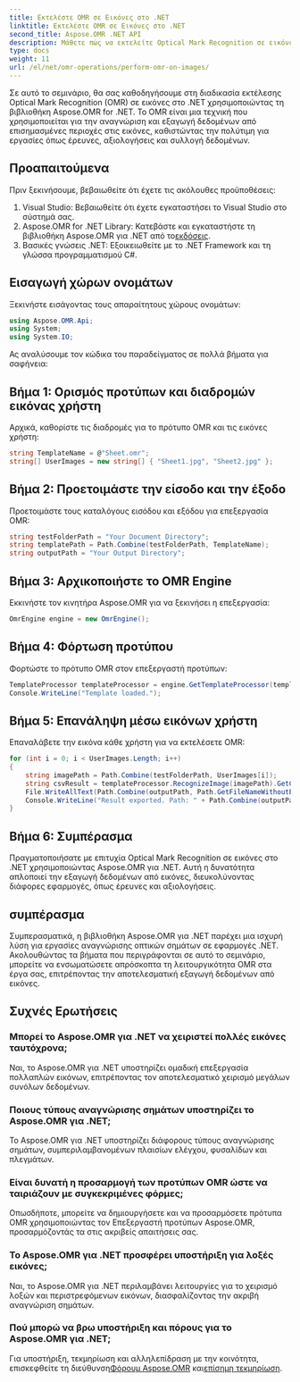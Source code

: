 ```yaml
---
title: Εκτελέστε OMR σε Εικόνες στο .NET
linktitle: Εκτελέστε OMR σε Εικόνες στο .NET
second_title: Aspose.OMR .NET API
description: Μάθετε πώς να εκτελείτε Optical Mark Recognition σε εικόνες στο .NET χρησιμοποιώντας το Aspose.OMR για .NET. Βελτιώστε την εξαγωγή δεδομένων από φόρμες που βασίζονται σε εικόνες!
type: docs
weight: 11
url: /el/net/omr-operations/perform-omr-on-images/
---
```

Σε αυτό το σεμινάριο, θα σας καθοδηγήσουμε στη διαδικασία εκτέλεσης Optical Mark Recognition (OMR) σε εικόνες στο .NET χρησιμοποιώντας τη βιβλιοθήκη Aspose.OMR for .NET. Το OMR είναι μια τεχνική που χρησιμοποιείται για την αναγνώριση και εξαγωγή δεδομένων από επισημασμένες περιοχές στις εικόνες, καθιστώντας την πολύτιμη για εργασίες όπως έρευνες, αξιολογήσεις και συλλογή δεδομένων.
## Προαπαιτούμενα
Πριν ξεκινήσουμε, βεβαιωθείτε ότι έχετε τις ακόλουθες προϋποθέσεις:
1. Visual Studio: Βεβαιωθείτε ότι έχετε εγκαταστήσει το Visual Studio στο σύστημά σας.
2.  Aspose.OMR for .NET Library: Κατεβάστε και εγκαταστήστε τη βιβλιοθήκη Aspose.OMR για .NET από το[εκδόσεις](https://releases.aspose.com/omr/net/).
3. Βασικές γνώσεις .NET: Εξοικειωθείτε με το .NET Framework και τη γλώσσα προγραμματισμού C#.
## Εισαγωγή χώρων ονομάτων
Ξεκινήστε εισάγοντας τους απαραίτητους χώρους ονομάτων:
```csharp
using Aspose.OMR.Api;
using System;
using System.IO;
```
Ας αναλύσουμε τον κώδικα του παραδείγματος σε πολλά βήματα για σαφήνεια:
## Βήμα 1: Ορισμός προτύπων και διαδρομών εικόνας χρήστη
Αρχικά, καθορίστε τις διαδρομές για το πρότυπο OMR και τις εικόνες χρήστη:
```csharp
string TemplateName = @"Sheet.omr";
string[] UserImages = new string[] { "Sheet1.jpg", "Sheet2.jpg" };
```
## Βήμα 2: Προετοιμάστε την είσοδο και την έξοδο
Προετοιμάστε τους καταλόγους εισόδου και εξόδου για επεξεργασία OMR:
```csharp
string testFolderPath = "Your Document Directory";
string templatePath = Path.Combine(testFolderPath, TemplateName);
string outputPath = "Your Output Directory";
```
## Βήμα 3: Αρχικοποιήστε το OMR Engine
Εκκινήστε τον κινητήρα Aspose.OMR για να ξεκινήσει η επεξεργασία:
```csharp
OmrEngine engine = new OmrEngine();
```
## Βήμα 4: Φόρτωση προτύπου
Φορτώστε το πρότυπο OMR στον επεξεργαστή προτύπων:
```csharp
TemplateProcessor templateProcessor = engine.GetTemplateProcessor(templatePath);
Console.WriteLine("Template loaded.");
```
## Βήμα 5: Επανάληψη μέσω εικόνων χρήστη
Επαναλάβετε την εικόνα κάθε χρήστη για να εκτελέσετε OMR:
```csharp
for (int i = 0; i < UserImages.Length; i++)
{
    string imagePath = Path.Combine(testFolderPath, UserImages[i]);
    string csvResult = templateProcessor.RecognizeImage(imagePath).GetCsv();
    File.WriteAllText(Path.Combine(outputPath, Path.GetFileNameWithoutExtension(UserImages[i]) + ".csv"), csvResult);
    Console.WriteLine("Result exported. Path: " + Path.Combine(outputPath, Path.GetFileNameWithoutExtension(UserImages[i]) + ".csv"));
}
```
## Βήμα 6: Συμπέρασμα
Πραγματοποιήσατε με επιτυχία Optical Mark Recognition σε εικόνες στο .NET χρησιμοποιώντας Aspose.OMR για .NET. Αυτή η δυνατότητα απλοποιεί την εξαγωγή δεδομένων από εικόνες, διευκολύνοντας διάφορες εφαρμογές, όπως έρευνες και αξιολογήσεις.
## συμπέρασμα
Συμπερασματικά, η βιβλιοθήκη Aspose.OMR για .NET παρέχει μια ισχυρή λύση για εργασίες αναγνώρισης οπτικών σημάτων σε εφαρμογές .NET. Ακολουθώντας τα βήματα που περιγράφονται σε αυτό το σεμινάριο, μπορείτε να ενσωματώσετε απρόσκοπτα τη λειτουργικότητα OMR στα έργα σας, επιτρέποντας την αποτελεσματική εξαγωγή δεδομένων από εικόνες.
## Συχνές Ερωτήσεις
### Μπορεί το Aspose.OMR για .NET να χειριστεί πολλές εικόνες ταυτόχρονα;
Ναι, το Aspose.OMR για .NET υποστηρίζει ομαδική επεξεργασία πολλαπλών εικόνων, επιτρέποντας τον αποτελεσματικό χειρισμό μεγάλων συνόλων δεδομένων.
### Ποιους τύπους αναγνώρισης σημάτων υποστηρίζει το Aspose.OMR για .NET;
Το Aspose.OMR για .NET υποστηρίζει διάφορους τύπους αναγνώρισης σημάτων, συμπεριλαμβανομένων πλαισίων ελέγχου, φυσαλίδων και πλεγμάτων.
### Είναι δυνατή η προσαρμογή των προτύπων OMR ώστε να ταιριάζουν με συγκεκριμένες φόρμες;
Οπωσδήποτε, μπορείτε να δημιουργήσετε και να προσαρμόσετε πρότυπα OMR χρησιμοποιώντας τον Επεξεργαστή προτύπων Aspose.OMR, προσαρμόζοντάς τα στις ακριβείς απαιτήσεις σας.
### Το Aspose.OMR για .NET προσφέρει υποστήριξη για λοξές εικόνες;
Ναι, το Aspose.OMR για .NET περιλαμβάνει λειτουργίες για το χειρισμό λοξών και περιστρεφόμενων εικόνων, διασφαλίζοντας την ακριβή αναγνώριση σημάτων.
### Πού μπορώ να βρω υποστήριξη και πόρους για το Aspose.OMR για .NET;
 Για υποστήριξη, τεκμηρίωση και αλληλεπίδραση με την κοινότητα, επισκεφθείτε τη διεύθυνση[Φόρουμ Aspose.OMR](https://forum.aspose.com/c/omr/38) και[επίσημη τεκμηρίωση](https://reference.aspose.com/omr/net/).